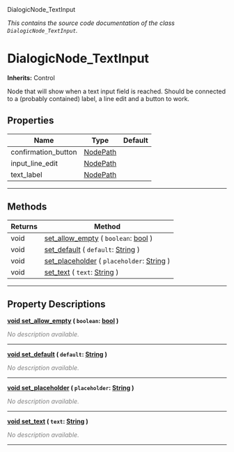 
<div class="header-banner purple">
<div class="header-label purple">DialogicNode_TextInput</div>
</div>

*This contains the source code documentation of the class `DialogicNode_TextInput`.*
        
# DialogicNode_TextInput
**Inherits:** Control

Node that will show when a text input field is reached. Should be connected to a (probably contained) label, a line edit and a button to work.
## Properties
Name | Type | Default 
--- | --- | --- 
confirmation_button | [NodePath](https://docs.godotengine.org/en/latest/classes/class_nodepath.html#class-nodepath) |   
input_line_edit | [NodePath](https://docs.godotengine.org/en/latest/classes/class_nodepath.html#class-nodepath) |   
text_label | [NodePath](https://docs.godotengine.org/en/latest/classes/class_nodepath.html#class-nodepath) |   
--- 

## Methods
Returns | Method 
--- | --- 
<span class="hljs-attribute">void</span> | [<span class="hljs-title">set_allow_empty</span>](#property-set_allow_empty) ( `boolean`: [bool](https://docs.godotengine.org/en/latest/classes/class_bool.html#class-bool) ) 
<span class="hljs-attribute">void</span> | [<span class="hljs-title">set_default</span>](#property-set_default) ( `default`: [String](https://docs.godotengine.org/en/latest/classes/class_string.html#class-string) ) 
<span class="hljs-attribute">void</span> | [<span class="hljs-title">set_placeholder</span>](#property-set_placeholder) ( `placeholder`: [String](https://docs.godotengine.org/en/latest/classes/class_string.html#class-string) ) 
<span class="hljs-attribute">void</span> | [<span class="hljs-title">set_text</span>](#property-set_text) ( `text`: [String](https://docs.godotengine.org/en/latest/classes/class_string.html#class-string) ) 
--- 
## Property Descriptions



<a class="header" id="property-set_allow_empty" href="#property-set_allow_empty">**<span class="hljs-attribute">void</span> [<span class="hljs-title">set_allow_empty</span>](#property-set_allow_empty) ( `boolean`: [bool](https://docs.godotengine.org/en/latest/classes/class_bool.html#class-bool) )** </a>



 <span style = "color: gray">*No description available.*</span> 

---



<a class="header" id="property-set_default" href="#property-set_default">**<span class="hljs-attribute">void</span> [<span class="hljs-title">set_default</span>](#property-set_default) ( `default`: [String](https://docs.godotengine.org/en/latest/classes/class_string.html#class-string) )** </a>



 <span style = "color: gray">*No description available.*</span> 

---



<a class="header" id="property-set_placeholder" href="#property-set_placeholder">**<span class="hljs-attribute">void</span> [<span class="hljs-title">set_placeholder</span>](#property-set_placeholder) ( `placeholder`: [String](https://docs.godotengine.org/en/latest/classes/class_string.html#class-string) )** </a>



 <span style = "color: gray">*No description available.*</span> 

---



<a class="header" id="property-set_text" href="#property-set_text">**<span class="hljs-attribute">void</span> [<span class="hljs-title">set_text</span>](#property-set_text) ( `text`: [String](https://docs.godotengine.org/en/latest/classes/class_string.html#class-string) )** </a>



 <span style = "color: gray">*No description available.*</span> 

---

